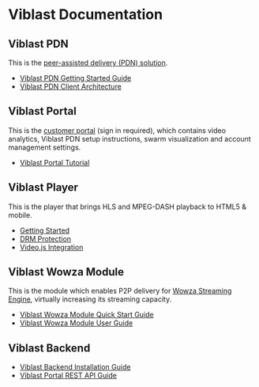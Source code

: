 
# Viblast Documentation

## Viblast PDN
This is the [peer-assisted delivery (PDN) solution](http://viblast.com/pdn/).

* [Viblast PDN Getting Started Guide](https://github.com/Viblast/documentation/blob/master/client/Viblast-PDN-getting-started.md)
* [Viblast PDN Client Architecture](https://github.com/Viblast/documentation/blob/master/client/viblast-client-architecture.md)

## Viblast Portal
This is the [customer portal](http://portal.viblast.com/) (sign in required), which contains video analytics, Viblast PDN setup instructions, swarm visualization and account management settings.

* [Viblast Portal Tutorial](https://github.com/Viblast/documentation/blob/master/portal/tutorial.md)

## Viblast Player
This is the player that brings HLS and MPEG-DASH playback to HTML5 & mobile.

* [Getting Started](player/getting-started.md)
* [DRM Protection](player/drm-protection.md)
* [Video.js Integration](player/videojs-integration.md)

## Viblast Wowza Module
This is the module which enables P2P delivery for [Wowza Streaming Engine](http://www.wowza.com/forums/showthread.php?41891-WebRTC-P2P-delivery-functionality-for-Wowza-Streaming-Engine), virtually increasing its streaming capacity. 

* [Viblast Wowza Module Quick Start Guide](https://github.com/Viblast/documentation/blob/master/wowza/Quick-Start-Guide.md)
* [Viblast Wowza Module User Guide](https://github.com/Viblast/documentation/blob/master/wowza/Users-Guide.md)

## Viblast Backend

* [Viblast Backend Installation Guide](https://github.com/Viblast/documentation/blob/master/backend/installation.md)
* [Viblast Portal REST API Guide](https://github.com/Viblast/documentation/blob/master/backend/portal-api.md)
